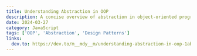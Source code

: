 ```yaml
---
title: Understanding Abstraction in OOP
description: A concise overview of abstraction in object-oriented programming, explaining its principles, benefits, and implementation in JavaScript.
date: 2024-03-27
category: JavaScript
tags: ['OOP', 'Abstraction', 'Design Patterns']
links:
  dev.to: https://dev.to/m__mdy__m/understanding-abstraction-in-oop-1abp
---
```

